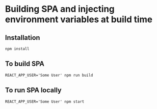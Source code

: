 # Building SPA and injecting environment variables at build time

## Installation
`npm install`

## To build SPA
`REACT_APP_USER='Some User' npm run build`

## To run SPA locally
`REACT_APP_USER='Some User' npm start`
